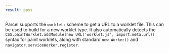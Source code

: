 ```yaml
---
result: pass
---
```


Parcel supports the `worklet:` scheme to get a URL to a worklet file. This can be used to build for a new worklet type. It also automatically detects the `CSS.paintWorklet.addModule(new URL('worklet.js', import.meta.url))` syntax for paint worklets, along with standard `new Worker()` and `navigator.serviceWorker.register`.
